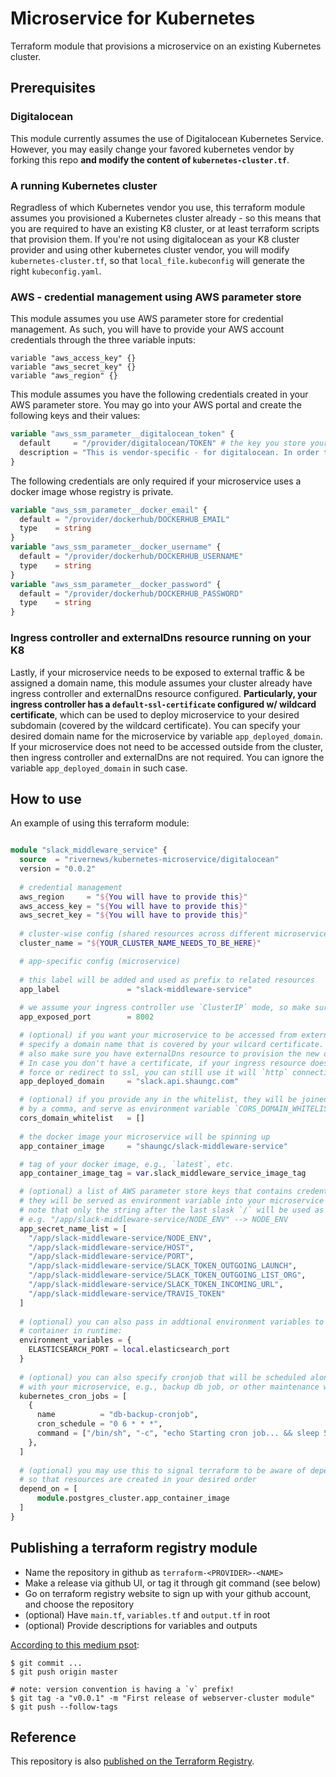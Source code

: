 # Microservice for Kubernetes

Terraform module that provisions a microservice on an existing Kubernetes cluster.

## Prerequisites

### Digitalocean
This module currently assumes the use of Digitalocean Kubernetes Service. However, you may easily change your favored kubernetes vendor by forking this repo **and modify the content of `kubernetes-cluster.tf`**.

### A running Kubernetes cluster
Regradless of which Kubernetes vendor you use, this terraform module assumes you provisioned a Kubernetes cluster already - so this means that you are required to have an existing K8 cluster, or at least terraform scripts that provision them. If you're not using digitalocean as your K8 cluster provider and using other kubernetes cluster vendor, you will modify `kubernetes-cluster.tf`, so that `local_file.kubeconfig` will generate the right `kubeconfig.yaml`.

### AWS - credential management using AWS parameter store
This module assumes you use AWS parameter store for credential management. As such, you will have to provide your AWS account credentials through the three variable inputs: 

```
variable "aws_access_key" {}
variable "aws_secret_key" {}
variable "aws_region" {}
```

This module assumes you have the following credentials created in your AWS parameter store. You may go into your AWS portal and create the following keys and their values:
```terraform
variable "aws_ssm_parameter__digitalocean_token" {
  default     = "/provider/digitalocean/TOKEN" # the key you store your credential in AWS parameter store
  description = "This is vendor-specific - for digitalocean. In order to retrieve the K8 cluster on digitalocean, you need a valid digitalocean account token. You can retrieve this toke in digitalocean account portal."
}
```

The following credentials are only required if your microservice uses a docker image whose registry is private.
```terraform
variable "aws_ssm_parameter__docker_email" {
  default = "/provider/dockerhub/DOCKERHUB_EMAIL"
  type    = string
}
variable "aws_ssm_parameter__docker_username" {
  default = "/provider/dockerhub/DOCKERHUB_USERNAME"
  type    = string
}
variable "aws_ssm_parameter__docker_password" {
  default = "/provider/dockerhub/DOCKERHUB_PASSWORD"
  type    = string
}
```

### Ingress controller and externalDns resource running on your K8
Lastly, if your microservice needs to be exposed to external traffic & be assigned a domain name, this module assumes your cluster already have ingress controller and externalDns resource configured. **Particularly, your ingress controller has a `default-ssl-certificate` configured w/ wildcard certificate**, which can be used to deploy microservice to your desired subdomain (covered by the wildcard certificate). You can specify your desired domain name for the microservice by variable `app_deployed_domain`. If your microservice does not need to be accessed outside from the cluster, then ingress controller and externalDns are not required. You can ignore the variable `app_deployed_domain` in such case.

## How to use

An example of using this terraform module:

```terraform

module "slack_middleware_service" {
  source  = "rivernews/kubernetes-microservice/digitalocean"
  version = "0.0.2"
  
  # credential management
  aws_region     = "${You will have to provide this}"
  aws_access_key = "${You will have to provide this}"
  aws_secret_key = "${You will have to provide this}"
  
  # cluster-wise config (shared resources across different microservices)
  cluster_name = "${YOUR_CLUSTER_NAME_NEEDS_TO_BE_HERE}"

  # app-specific config (microservice)
  
  # this label will be added and used as prefix to related resources
  app_label               = "slack-middleware-service"
  
  # we assume your ingress controller use `ClusterIP` mode, so make sure there aren't any service using this port within your kubernetes cluster
  app_exposed_port        = 8002

  # (optional) if you want your microservice to be accessed from externa traffic by `https` connection, 
  # specify a domain name that is covered by your wilcard certificate.
  # also make sure you have externalDns resource to provision the new domain name for you.
  # In case you don't have a certificate, if your ingress resource does not 
  # force or redirect to ssl, you can still use it will `http` connection
  app_deployed_domain     = "slack.api.shaungc.com"

  # (optional) if you provide any in the whitelist, they will be joined
  # by a comma, and serve as environment variable `CORS_DOMAIN_WHITELIST`
  cors_domain_whitelist   = []
  
  # the docker image your microservice will be spinning up
  app_container_image     = "shaungc/slack-middleware-service"

  # tag of your docker image, e.g., `latest`, etc.
  app_container_image_tag = var.slack_middleware_service_image_tag

  # (optional) a list of AWS parameter store keys that contains credentials or constants
  # they will be served as environment variable into your microservice container
  # note that only the string after the last slask `/` will be used as environment variable name
  # e.g. "/app/slack-middleware-service/NODE_ENV" --> NODE_ENV
  app_secret_name_list = [
    "/app/slack-middleware-service/NODE_ENV",
    "/app/slack-middleware-service/HOST",
    "/app/slack-middleware-service/PORT",
    "/app/slack-middleware-service/SLACK_TOKEN_OUTGOING_LAUNCH",
    "/app/slack-middleware-service/SLACK_TOKEN_OUTGOING_LIST_ORG",
    "/app/slack-middleware-service/SLACK_TOKEN_INCOMING_URL",
    "/app/slack-middleware-service/TRAVIS_TOKEN"
  ]
  
  # (optional) you can also pass in addtional environment variables to the microservice
  # container in runtime:
  environment_variables = {
    ELASTICSEARCH_PORT = local.elasticsearch_port
  }
  
  # (optional) you can also specify cronjob that will be scheduled alongside
  # with your microservice, e.g., backup db job, or other maintenance work
  kubernetes_cron_jobs = [
    {
      name          = "db-backup-cronjob",
      cron_schedule = "0 6 * * *",
      command = ["/bin/sh", "-c", "echo Starting cron job... && sleep 5 && cd /usr/src/backend && echo Finish CD && python manage.py backup_db && echo Finish dj command"]
    },
  ]
  
  # (optional) you may use this to signal terraform to be aware of dependencies
  # so that resources are created in your desired order
  depend_on = [
      module.postgres_cluster.app_container_image
  ]
}

```

## Publishing a terraform registry module

- Name the repository in github as `terraform-<PROVIDER>-<NAME>`
- Make a release via github UI, or tag it through git command (see below)
- Go on terraform registry website to sign up with your github account, and choose the repository
- (optional) Have `main.tf`, `variables.tf` and `output.tf` in root
- (optional) Provide descriptions for variables and outputs

[According to this medium psot](https://blog.gruntwork.io/how-to-create-reusable-infrastructure-with-terraform-modules-25526d65f73d):

```
$ git commit ...
$ git push origin master

# note: version convention is having a `v` prefix!
$ git tag -a "v0.0.1" -m "First release of webserver-cluster module"
$ git push --follow-tags
```

## Reference

This repository is also [published on the Terraform Registry](https://registry.terraform.io/modules/rivernews/kubernetes-microservice/).